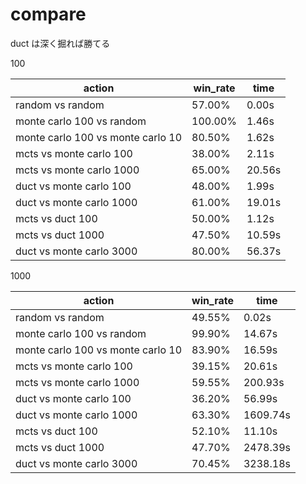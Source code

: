 # compare

duct は深く掘れば勝てる

100

| action | win_rate| time |
| ------ | --------- | ---- |
| random vs random | 57.00% | 0.00s |
| monte carlo 100 vs random | 100.00% | 1.46s |
| monte carlo 100 vs monte carlo 10 | 80.50% | 1.62s |
| mcts vs monte carlo 100 | 38.00% | 2.11s |
| mcts vs monte carlo 1000 | 65.00% | 20.56s |
| duct vs monte carlo 100 | 48.00% | 1.99s |
| duct vs monte carlo 1000 | 61.00% | 19.01s |
| mcts vs duct 100 | 50.00% | 1.12s |
| mcts vs duct 1000 | 47.50% | 10.59s |
| duct vs monte carlo 3000 | 80.00% | 56.37s |

1000

| action | win_rate| time |
| ------ | --------- | ---- |
| random vs random | 49.55% | 0.02s |
| monte carlo 100 vs random | 99.90% | 14.67s |
| monte carlo 100 vs monte carlo 10 | 83.90% | 16.59s |
| mcts vs monte carlo 100 | 39.15% | 20.61s |
| mcts vs monte carlo 1000 | 59.55% | 200.93s |
| duct vs monte carlo 100 | 36.20% | 56.99s |
| duct vs monte carlo 1000 | 63.30% | 1609.74s |
| mcts vs duct 100 | 52.10% | 11.10s |
| mcts vs duct 1000 | 47.70% | 2478.39s |
| duct vs monte carlo 3000 | 70.45% | 3238.18s |
